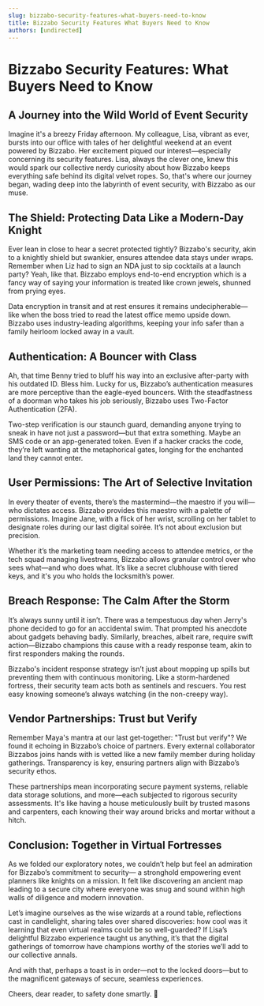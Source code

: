 ```yaml
---
slug: bizzabo-security-features-what-buyers-need-to-know
title: Bizzabo Security Features What Buyers Need to Know
authors: [undirected]
---
```



# Bizzabo Security Features: What Buyers Need to Know

## A Journey into the Wild World of Event Security

Imagine it's a breezy Friday afternoon. My colleague, Lisa, vibrant as ever, bursts into our office with tales of her delightful weekend at an event powered by Bizzabo. Her excitement piqued our interest—especially concerning its security features. Lisa, always the clever one, knew this would spark our collective nerdy curiosity about how Bizzabo keeps everything safe behind its digital velvet ropes. So, that's where our journey began, wading deep into the labyrinth of event security, with Bizzabo as our muse.

## The Shield: Protecting Data Like a Modern-Day Knight

Ever lean in close to hear a secret protected tightly? Bizzabo's security, akin to a knightly shield but swankier, ensures attendee data stays under wraps. Remember when Liz had to sign an NDA just to sip cocktails at a launch party? Yeah, like that. Bizzabo employs end-to-end encryption which is a fancy way of saying your information is treated like crown jewels, shunned from prying eyes.

Data encryption in transit and at rest ensures it remains undecipherable—like when the boss tried to read the latest office memo upside down. Bizzabo uses industry-leading algorithms, keeping your info safer than a family heirloom locked away in a vault.

## Authentication: A Bouncer with Class

Ah, that time Benny tried to bluff his way into an exclusive after-party with his outdated ID. Bless him. Lucky for us, Bizzabo’s authentication measures are more perceptive than the eagle-eyed bouncers. With the steadfastness of a doorman who takes his job seriously, Bizzabo uses Two-Factor Authentication (2FA).

Two-step verification is our staunch guard, demanding anyone trying to sneak in have not just a password—but that extra something. Maybe an SMS code or an app-generated token. Even if a hacker cracks the code, they’re left wanting at the metaphorical gates, longing for the enchanted land they cannot enter.

## User Permissions: The Art of Selective Invitation

In every theater of events, there’s the mastermind—the maestro if you will—who dictates access. Bizzabo provides this maestro with a palette of permissions. Imagine Jane, with a flick of her wrist, scrolling on her tablet to designate roles during our last digital soirée. It’s not about exclusion but precision.

Whether it’s the marketing team needing access to attendee metrics, or the tech squad managing livestreams, Bizzabo allows granular control over who sees what—and who does what. It’s like a secret clubhouse with tiered keys, and it's you who holds the locksmith’s power.

## Breach Response: The Calm After the Storm

It’s always sunny until it isn’t. There was a tempestuous day when Jerry's phone decided to go for an accidental swim. That prompted his anecdote about gadgets behaving badly. Similarly, breaches, albeit rare, require swift action—Bizzabo champions this cause with a ready response team, akin to first responders making the rounds.

Bizzabo's incident response strategy isn’t just about mopping up spills but preventing them with continuous monitoring. Like a storm-hardened fortress, their security team acts both as sentinels and rescuers. You rest easy knowing someone’s always watching (in the non-creepy way).

## Vendor Partnerships: Trust but Verify

Remember Maya's mantra at our last get-together: "Trust but verify"? We found it echoing in Bizzabo’s choice of partners. Every external collaborator Bizzabos joins hands with is vetted like a new family member during holiday gatherings. Transparency is key, ensuring partners align with Bizzabo’s security ethos.

These partnerships mean incorporating secure payment systems, reliable data storage solutions, and more—each subjected to rigorous security assessments. It's like having a house meticulously built by trusted masons and carpenters, each knowing their way around bricks and mortar without a hitch.

## Conclusion: Together in Virtual Fortresses

As we folded our exploratory notes, we couldn’t help but feel an admiration for Bizzabo’s commitment to security— a stronghold empowering event planners like knights on a mission. It felt like discovering an ancient map leading to a secure city where everyone was snug and sound within high walls of diligence and modern innovation.

Let’s imagine ourselves as the wise wizards at a round table, reflections cast in candlelight, sharing tales over shared discoveries: how cool was it learning that even virtual realms could be so well-guarded? If Lisa’s delightful Bizzabo experience taught us anything, it’s that the digital gatherings of tomorrow have champions worthy of the stories we’ll add to our collective annals. 

And with that, perhaps a toast is in order—not to the locked doors—but to the magnificent gateways of secure, seamless experiences.

Cheers, dear reader, to safety done smartly. 🥂